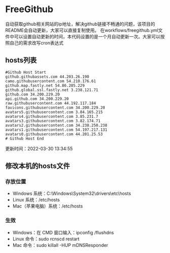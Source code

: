 # FreeGithub
自动获取github相关网站的ip地址，解决github链接不畅通的问题，该项目的README会自动更新，大家可以直接复制使用。
在workflows/freegithub.yml文件中可以设置自动更新的时间，本代码设置的是一个月自动更新一次。大家可以按照自己的需求改写cron表达式

## hosts列表
```base
#Github Host Start
github.githubassets.com 44.203.26.190
camo.githubusercontent.com 54.210.176.61
github.map.fastly.net 54.86.205.229
github.global.ssl.fastly.net 3.238.121.71
github.com 34.200.229.20
api.github.com 34.200.229.20
raw.githubusercontent.com 44.192.117.184
favicons.githubusercontent.com 34.200.229.20
avatars5.githubusercontent.com 3.84.165.215
avatars4.githubusercontent.com 3.85.231.7
avatars3.githubusercontent.com 3.82.174.71
avatars2.githubusercontent.com 34.238.250.238
avatars1.githubusercontent.com 54.197.217.131
avatars0.githubusercontent.com 44.201.25.53
# Github Host End
```

更新时间：2022-03-30 13:34:55

## 修改本机的hosts文件
### 存放位置
* Windows 系统：C:\Windows\System32\drivers\etc\hosts
* Linux 系统：/etc/hosts
* Mac（苹果电脑）系统：/etc/hosts

### 生效
* Windows：在 CMD 窗口输入：ipconfig /flushdns
* Linux 命令：sudo rcnscd restart
* Mac 命令：sudo killall -HUP mDNSResponder